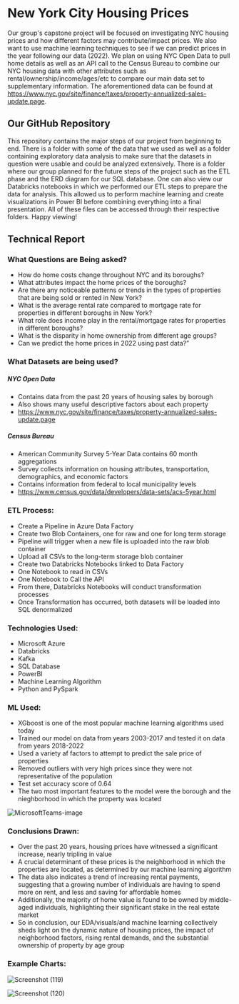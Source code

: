 # New York City Housing Prices
Our group's capstone project will be focused on investigating NYC housing prices and how different factors may contribute/impact prices. We also want to use machine learning techniques to see if we can predict prices in the year following our data (2022). We plan on using NYC Open Data to pull home details as well as an API call to the Census Bureau to combine our NYC housing data with other attributes such as rental/ownership/income/ages/etc to compare our main data set to supplementary information. The aforementioned data can be found at https://www.nyc.gov/site/finance/taxes/property-annualized-sales-update.page.

## Our GitHub Repository
This repository contains the major steps of our project from beginning to end. There is a folder with some of the data that we used as well as a folder containing exploratory data analysis to make sure that the datasets in question were usable and could be analyzed extensively. There is a folder where our group planned for the future steps of the project such as the ETL phase and the ERD diagram for our SQL database. One can also view our Databricks notebooks in which we performed our ETL steps to prepare the data for analysis. This allowed us to perform machine learning and create visualizations in Power BI before combining everything into a final presentation. All of these files can be accessed through their respective folders. Happy viewing!

## Technical Report

###  What Questions are Being asked?
* How do home costs change throughout NYC and its boroughs? 
* What attributes impact the home prices of the boroughs?
* Are there any noticeable patterns or trends in the types of properties that are being sold or rented in New York? 
* What is the average rental rate compared to mortgage rate for properties in different boroughs in New York? 
* What role does income play in the rental/mortgage rates for properties in different boroughs?
* What is the disparity in home ownership from different age groups?
* Can we predict the home prices in 2022 using past data?”

### What Datasets are being used?
##### NYC Open Data
* Contains data from the past 20 years of housing sales by borough
* Also shows many useful descriptive factors about each property
* https://www.nyc.gov/site/finance/taxes/property-annualized-sales-update.page
##### Census Bureau
* American Community Survey 5-Year Data contains 60 month aggregations
* Survey collects information on housing attributes, transportation, demographics, and economic factors
* Contains information from federal to local municipality levels
* https://www.census.gov/data/developers/data-sets/acs-5year.html

### ETL Process: 
* Create a Pipeline in Azure Data Factory
* Create two Blob Containers, one for raw and one for long term storage
* Pipeline will trigger when a new file is uploaded into the raw blob container
* Upload all CSVs to the long-term storage blob container
* Create two Databricks Notebooks linked to Data Factory
* One Notebook to read in CSVs
* One Notebook to Call the API
* From there, Databricks Notebooks will conduct transformation processes
* Once Transformation has occurred, both datasets will be loaded into SQL denormalized

### Technologies Used:
* Microsoft Azure 
* Databricks
* Kafka
* SQL Database
* PowerBI
* Machine Learning Algorithm 
* Python and PySpark 

### ML Used:
* XGboost is one of the most popular machine learning algorithms used today
* Trained our model on data from years 2003-2017 and tested it on data from years 2018-2022
* Used a variety af factors to attempt to predict the sale price of properties
* Removed outliers with very high prices since they were not representative of the population
* Test set accuracy score of 0.64
* The two most important features to the model were the borough and the nieghborhood in which the property was located

![MicrosoftTeams-image](https://github.com/prateekbardhan/Illidan/assets/128511132/4e7a8c3e-ad2f-47aa-88b1-2bbcf0415a67)

### Conclusions Drawn:
* Over the past 20 years, housing prices have witnessed a significant increase, nearly tripling in value
* A crucial determinant of these prices is the neighborhood in which the properties are located, as determined by our machine learning algorithm
* The data also indicates a trend of increasing rental payments, suggesting that a growing number of individuals are having to spend more on rent, and less and saving for affordable homes
* Additionally, the majority of home value is found to be owned by middle-aged individuals, highlighting their significant stake in the real estate market
* So in conclusion, our EDA/visuals/and machine learning collectively sheds light on the dynamic nature of housing prices, the impact of neighborhood factors, rising rental demands, and the substantial ownership of property by age group

### Example Charts: 

![Screenshot (119)](https://github.com/prateekbardhan/Illidan/assets/128511132/c825d00e-a492-49c1-ab52-0caf3e3580cc)

![Screenshot (120)](https://github.com/prateekbardhan/Illidan/assets/128511132/9692fdca-d390-41d9-9faa-7c55f18f65b6)



